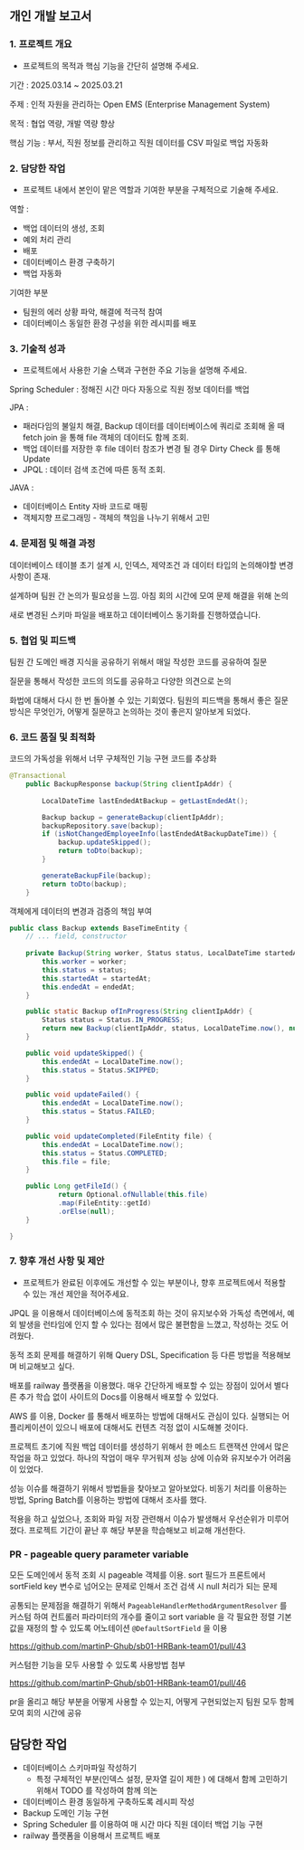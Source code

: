 ## 개인 개발 보고서

### **1. 프로젝트 개요**

- 프로젝트의 목적과 핵심 기능을 간단히 설명해 주세요.

기간 : 2025.03.14 ~ 2025.03.21 

주제 : 인적 자원을 관리하는 Open EMS (Enterprise Management System)

목적 : 협업 역량, 개발 역량 향상

핵심 기능 : 부서, 직원 정보를 관리하고 직원 데이터를 CSV 파일로 백업 자동화

### **2. 담당한 작업**

- 프로젝트 내에서 본인이 맡은 역할과 기여한 부분을 구체적으로 기술해 주세요.

역할 : 

- 백업 데이터의 생성, 조회
- 예외 처리 관리
- 배포
- 데이터베이스 환경 구축하기
- 백업 자동화

기여한 부분

- 팀원의 에러 상황 파악, 해결에 적극적 참여
- 데이터베이스 동일한 환경 구성을 위한 레시피를 배포

### **3. 기술적 성과**

- 프로젝트에서 사용한 기술 스택과 구현한 주요 기능을 설명해 주세요.

Spring Scheduler : 정해진 시간 마다 자동으로 직원 정보 데이터를 백업

JPA : 

- 패러다임의 불일치 해결, Backup 데이터를 데이터베이스에 쿼리로 조회해 올 때 fetch join 을 통해 file 객체의 데이터도 함께 조회.
- 백업 데이터를 저장한 후 file 데이터 참조가 변경 될 경우 Dirty Check 를 통해 Update
- JPQL : 데이터 검색 조건에 따른 동적 조회.

JAVA :

- 데이터베이스 Entity 자바 코드로 매핑
- 객체지향 프로그래밍 - 객체의 책임을 나누기 위해서 고민

### **4. 문제점 및 해결 과정**

데이터베이스 테이블 초기 설계 시, 인덱스, 제약조건 과 데이터 타입의 논의해야할 변경 사항이 존재.

설계하며 팀원 간 논의가 필요성을 느낌. 아침 회의 시간에 모여 문제 해결을 위해 논의

새로 변경된 스키마 파일을 배포하고 데이터베이스 동기화를 진행하였습니다. 

### **5. 협업 및 피드백**

팀원 간 도메인 배경 지식을 공유하기 위해서 매일 작성한 코드를 공유하여 질문

질문을 통해서 작성한 코드의 의도를 공유하고 다양한 의견으로 논의

화법에 대해서 다시 한 번 돌아볼 수 있는 기회였다. 팀원의 피드백을 통해서 좋은 질문 방식은 무엇인가, 어떻게 질문하고 논의하는 것이 좋은지 알아보게 되었다.

### **6. 코드 품질 및 최적화**

코드의 가독성을 위해서 너무 구체적인 기능 구현 코드를 추상화

```java
@Transactional
    public BackupResponse backup(String clientIpAddr) {
    
        LocalDateTime lastEndedAtBackup = getLastEndedAt();

        Backup backup = generateBackup(clientIpAddr);
        backupRepository.save(backup);
        if (isNotChangedEmployeeInfo(lastEndedAtBackupDateTime)) {
            backup.updateSkipped();
            return toDto(backup);
        }

        generateBackupFile(backup);
        return toDto(backup);
    }
```

객체에게 데이터의 변경과 검증의 책임 부여

```java
public class Backup extends BaseTimeEntity {
	// ... field, constructor
	
	private Backup(String worker, Status status, LocalDateTime startedAt, LocalDateTime endedAt) {
		this.worker = worker;
		this.status = status;
		this.startedAt = startedAt;
		this.endedAt = endedAt;
	}

	public static Backup ofInProgress(String clientIpAddr) {
		Status status = Status.IN_PROGRESS;
		return new Backup(clientIpAddr, status, LocalDateTime.now(), null);
	}

	public void updateSkipped() {
		this.endedAt = LocalDateTime.now();
		this.status = Status.SKIPPED;
	}

	public void updateFailed() {
		this.endedAt = LocalDateTime.now();
		this.status = Status.FAILED;
	}

	public void updateCompleted(FileEntity file) {
		this.endedAt = LocalDateTime.now();
		this.status = Status.COMPLETED;
		this.file = file;
	}

	public Long getFileId() {
			return Optional.ofNullable(this.file)
			.map(FileEntity::getId)
			.orElse(null);
	}

}
```

### **7. 향후 개선 사항 및 제안**

- 프로젝트가 완료된 이후에도 개선할 수 있는 부분이나, 향후 프로젝트에서 적용할 수 있는 개선 제안을 적어주세요.

JPQL 을 이용해서 데이터베이스에 동적조회 하는 것이 유지보수와 가독성 측면에서, 예외 발생을 런타임에 인지 할 수 있다는 점에서 많은 불편함을 느꼈고, 작성하는 것도 어려웠다.

동적 조회 문제를 해결하기 위해 Query DSL, Specification 등 다른 방법을 적용해보며 비교해보고 싶다. 

배포를 railway 플랫폼을 이용했다. 매우 간단하게 배포할 수 있는 장점이 있어서 별다른 추가 학습 없이 사이트의 Docs를 이용해서 배포할 수 있었다. 

AWS 를 이용, Docker 를 통해서 배포하는 방법에 대해서도 관심이 있다. 실행되는 어플리케이션이 있으니 배포에 대해서도 컨텐츠 걱정 없이 시도해볼 것이다.

프로젝트 초기에 직원 백업 데이터를 생성하기 위해서 한 메소드 트랜잭션 안에서 많은 작업을 하고 있었다. 하나의 작업이 매우 무거워져 성능 상에 이슈와 유지보수가 어려움이 있었다. 

성능 이슈를 해결하기 위해서 방법들을 찾아보고 알아보았다. 비동기 처리를 이용하는 방법, Spring Batch를 이용하는 방법에 대해서 조사를 했다. 

적용을 하고 싶었으나, 조회와 파일 저장 관련해서 이슈가 발생해서 우선순위가 미루어 졌다. 프로젝트 기간이 끝난 후 해당 부분을 학습해보고 비교해 개선한다.

### PR - pageable query parameter variable

모든 도메인에서 동적 조회 시 pageable 객체를 이용. sort 필드가 프론트에서 sortField key 변수로 넘어오는 문제로 인해서 조건 검색 시 null 처리가 되는 문제

공통되는 문제점을 해결하기 위해서 `PageableHandlerMethodArgumentResolver` 를 커스텀 하여 컨트롤러 파라미터의 개수를 줄이고 sort variable 을 각 필요한 정렬 기본 값을 재정의 할 수 있도록 어노테이션 `@DefaultSortField` 을 이용

https://github.com/martinP-Ghub/sb01-HRBank-team01/pull/43

커스텀한 기능을 모두 사용할 수 있도록 사용방법 첨부 

https://github.com/martinP-Ghub/sb01-HRBank-team01/pull/46

pr을 올리고 해당 부분을 어떻게 사용할 수 있는지, 어떻게 구현되었는지 팀원 모두 함께 모여 회의 시간에 공유

## 담당한 작업

- 데이터베이스 스키마파일 작성하기
    - 특정 구체적인 부분(인덱스 설정, 문자열 길이 제한 ) 에 대해서 함께 고민하기 위해서 TODO 를 작성하여 함께 의논
- 데이터베이스 환경 동일하게 구축하도록 레시피 작성
- Backup 도메인 기능 구현
- Spring Scheduler 를 이용하여 매 시간 마다 직원 데이터 백업 기능 구현
- railway 플랫폼을 이용해서 프로젝트 배포
